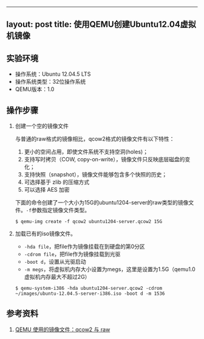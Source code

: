 
---
layout: post
title: 使用QEMU创建Ubuntu12.04虚拟机镜像
---

## 实验环境

* 操作系统：Ubuntu 12.04.5 LTS
* 操作系统类型：32位操作系统
* QEMU版本：1.0

## 操作步骤

1. 创建一个空的镜像文件

    与普通的raw格式的镜像相比，qcow2格式的镜像文件有以下特性：
    1. 更小的空间占用，即使文件系统不支持空洞(holes)；
    2. 支持写时拷贝（COW, copy-on-write），镜像文件只反映底层磁盘的变化；
    3. 支持快照（snapshot），镜像文件能够包含多个快照的历史；
    4. 可选择基于 zlib 的压缩方式
    5. 可以选择 AES 加密

    下面的命令创建了一个大小为15G的ubuntu1204-server的raw类型的镜像文件。`-f`参数指定镜像文件类型。

    ```
    $ qemu-img create -f qcow2 ubuntu1204-server.qcow2 15G
    ```

2. 加载已有的iso镜像文件。

    * `-hda file`，把file作为镜像挂载在到硬盘的第0分区
    * `-cdrom file`，把file作为镜像挂载到光驱
    * `-boot d`，设置从光驱启动
    * `-m megs`，将虚拟机内存大小设置为megs，这里是设置为1.5G（qemu1.0虚拟机内存最大不超过2G）

    ```
    $ qemu-system-i386 -hda ubuntu1204-server.qcow2 -cdrom ~/images/ubuntu-12.04.5-server-i386.iso -boot d -m 1536
    ```

## 参考资料

1. [QEMU 使用的镜像文件：qcow2 与 raw](http://www.ibm.com/developerworks/cn/linux/1409_qiaoly_qemuimgages/index.html)
